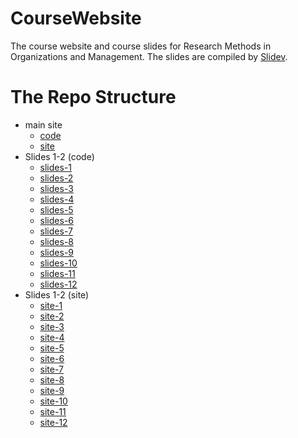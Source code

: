 # CourseWebsite
The course website and course slides for Research Methods in Organizations and Management. The slides are compiled by [Slidev](https://cn.sli.dev/).

# The Repo Structure
- main site
  - [code](https://github.com/Fanisting/julia_slides)
  - [site](https://julia-slides.netlify.app)
- Slides 1-2 (code)
  - [slides-1](https://github.com/Fanisting/julia-slides-lec1)
  - [slides-2](https://github.com/Fanisting/julia-slides-lec2)
  - [slides-3](https://github.com/Fanisting/julia-slides-lec3)
  - [slides-4](https://github.com/Fanisting/julia-slides-lec4)
  - [slides-5](https://github.com/Fanisting/julia-slides-lec5)
  - [slides-6](https://github.com/Fanisting/julia-slides-lec6)
  - [slides-7](https://github.com/Fanisting/julia-slides-lec7)
  - [slides-8](https://github.com/Fanisting/julia-slides-lec8)
  - [slides-9](https://github.com/Fanisting/julia-slides-lec9)
  - [slides-10](https://github.com/Fanisting/julia-slides-lec10)
  - [slides-11](https://github.com/Fanisting/julia-slides-lec11)
  - [slides-12](https://github.com/Fanisting/julia-slides-lec12)
- Slides 1-2 (site)
  - [site-1](https://julia-slides-lec1.netlify.app)
  - [site-2](https://julia-slides-lec2.netlify.app)
  - [site-3](https://julia-slides-lec3.netlify.app)
  - [site-4](https://julia-slides-lec4.netlify.app)
  - [site-5](https://julia-slides-lec5.netlify.app)
  - [site-6](https://julia-slides-lec6.netlify.app)
  - [site-7](https://julia-slides-lec7.netlify.app)
  - [site-8](https://julia-slides-lec8.netlify.app)
  - [site-9](https://julia-slides-lec9.netlify.app)
  - [site-10](https://julia-slides-lec10.netlify.app)
  - [site-11](https://julia-slides-lec11.netlify.app)
  - [site-12](https://julia-slides-lec12.netlify.app)
  
  
  


